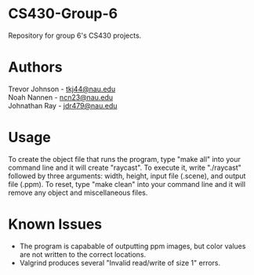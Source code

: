 # CS430-Group-6
Repository for group 6's CS430 projects.

# Authors
Trevor Johnson - tkj44@nau.edu  
Noah Nannen - ncn23@nau.edu  
Johnathan Ray - jdr479@nau.edu  
  
# Usage
To create the object file that runs the program, type "make all" into your command line and it will create "raycast". To execute it, write "./raycast" followed by three arguments: width, height, input file (.scene), and output file (.ppm). To reset, type "make clean" into your command line and it will remove any object and miscellaneous files.
  
# Known Issues
- The program is capabable of outputting ppm images, but color values are not written to the correct locations.
- Valgrind produces several "Invalid read/write of size 1" errors.
